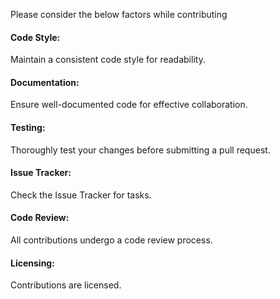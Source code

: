 Please consider the below factors while contributing
#### Code Style:
Maintain a consistent code style for readability.
#### Documentation:
Ensure well-documented code for effective collaboration.
#### Testing:
Thoroughly test your changes before submitting a pull request.
#### Issue Tracker:
Check the Issue Tracker for tasks.
#### Code Review:
All contributions undergo a code review process.
#### Licensing:
Contributions are licensed.
